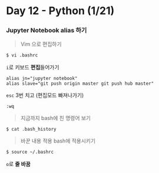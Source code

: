 # Day 12 - Python (1/21)

### Jupyter Notebook alias 하기

> Vim 으로 편집하기
```bash
$ vi .bashrc
```

``i``로 키보드 **편집**들어가기

```vim
alias jn="jupyter notebook"
alias slave="git push origin master git push hub master"
```

``esc`` 3번 치고  (편집모드 빠져나가기)

```vim
:wq
```



> 지금까지 bash에 친 명령어 보기
```
$ cat .bash_history
```


> 바꾼 내용 적용 bash에 적용시키기
```bash
$ source ~/.bashrc
```

``o``로 **줄 바꿈**


